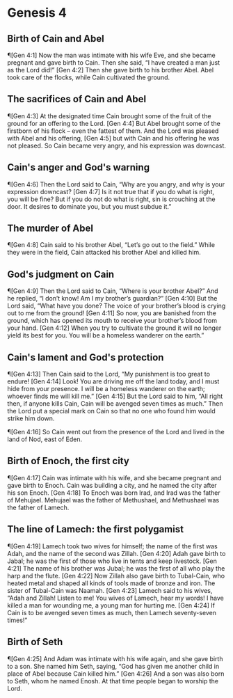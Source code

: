 # Genesis 4

## Birth of Cain and Abel
¶[Gen 4:1] Now the man was intimate with his wife Eve, and she became pregnant and gave birth to Cain. Then she said, “I have created a man just as the Lord did!”
[Gen 4:2] Then she gave birth to his brother Abel. Abel took care of the flocks, while Cain cultivated the ground.

## The sacrifices of Cain and Abel
¶[Gen 4:3] At the designated time Cain brought some of the fruit of the ground for an offering to the Lord.
[Gen 4:4] But Abel brought some of the firstborn of his flock – even the fattest of them. And the Lord was pleased with Abel and his offering,
[Gen 4:5] but with Cain and his offering he was not pleased. So Cain became very angry, and his expression was downcast.

## Cain's anger and God's warning
¶[Gen 4:6] Then the Lord said to Cain, “Why are you angry, and why is your expression downcast?
[Gen 4:7] Is it not true that if you do what is right, you will be fine? But if you do not do what is right, sin is crouching at the door. It desires to dominate you, but you must subdue it.”

## The murder of Abel
¶[Gen 4:8] Cain said to his brother Abel, “Let’s go out to the field.” While they were in the field, Cain attacked his brother Abel and killed him.

## God's judgment on Cain
¶[Gen 4:9] Then the Lord said to Cain, “Where is your brother Abel?” And he replied, “I don’t know! Am I my brother’s guardian?”
[Gen 4:10] But the Lord said, “What have you done? The voice of your brother’s blood is crying out to me from the ground!
[Gen 4:11] So now, you are banished from the ground, which has opened its mouth to receive your brother’s blood from your hand.
[Gen 4:12] When you try to cultivate the ground it will no longer yield its best for you. You will be a homeless wanderer on the earth.”

## Cain's lament and God's protection
¶[Gen 4:13] Then Cain said to the Lord, “My punishment is too great to endure!
[Gen 4:14] Look! You are driving me off the land today, and I must hide from your presence. I will be a homeless wanderer on the earth; whoever finds me will kill me.”
[Gen 4:15] But the Lord said to him, “All right then, if anyone kills Cain, Cain will be avenged seven times as much.” Then the Lord put a special mark on Cain so that no one who found him would strike him down.

¶[Gen 4:16] So Cain went out from the presence of the Lord and lived in the land of Nod, east of Eden.

## Birth of Enoch, the first city
¶[Gen 4:17] Cain was intimate with his wife, and she became pregnant and gave birth to Enoch. Cain was building a city, and he named the city after his son Enoch.
[Gen 4:18] To Enoch was born Irad, and Irad was the father of Mehujael. Mehujael was the father of Methushael, and Methushael was the father of Lamech.

## The line of Lamech: the first polygamist
¶[Gen 4:19] Lamech took two wives for himself; the name of the first was Adah, and the name of the second was Zillah.
[Gen 4:20] Adah gave birth to Jabal; he was the first of those who live in tents and keep livestock.
[Gen 4:21] The name of his brother was Jubal; he was the first of all who play the harp and the flute.
[Gen 4:22] Now Zillah also gave birth to Tubal-Cain, who heated metal and shaped all kinds of tools made of bronze and iron. The sister of Tubal-Cain was Naamah.
[Gen 4:23] Lamech said to his wives, “Adah and Zillah! Listen to me! You wives of Lamech, hear my words! I have killed a man for wounding me, a young man for hurting me.
[Gen 4:24] If Cain is to be avenged seven times as much, then Lamech seventy-seven times!”

## Birth of Seth
¶[Gen 4:25] And Adam was intimate with his wife again, and she gave birth to a son. She named him Seth, saying, “God has given me another child in place of Abel because Cain killed him.”
[Gen 4:26] And a son was also born to Seth, whom he named Enosh. At that time people began to worship the Lord.
